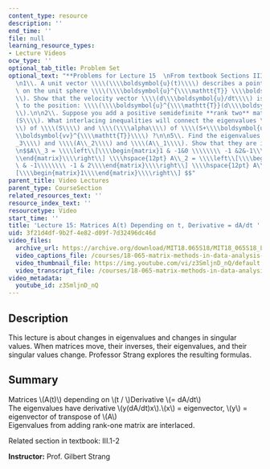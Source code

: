 ```yaml
---
content_type: resource
description: ''
end_time: ''
file: null
learning_resource_types:
- Lecture Videos
ocw_type: ''
optional_tab_title: Problem Set
optional_text: "**Problems for Lecture 15  \nFrom textbook Sections III.1 - III.2**\n\
  \n1\\. A unit vector \\\\(\\\\boldsymbol{u}(t)\\\\) describes a point moving around\
  \ on the unit sphere \\\\(\\\\boldsymbol{u}^{\\\\mathtt{T}} \\\\boldsymbol{u} =1\\\
  \\). Show that the velocity vector \\\\(d\\\\boldsymbol{u}/dt\\\\) is orthogonal\
  \ to the position: \\\\(\\\\boldsymbol{u}^{\\\\mathtt{T}}(d\\\\boldsymbol{u}/dt)=0\\\
  \\).\n\n2\\. Suppose you add a positive semidefinite **rank two** matrix to \\\\\
  (S\\\\). What interlacing inequalities will connect the eigenvalues \\\\(\\\\lambda\\\
  \\) of \\\\(S\\\\) and \\\\(\\\\alpha\\\\) of \\\\(S+\\\\boldsymbol{uu}^{\\\\mathtt{T}}+\\\
  \\boldsymbol{vv}^{\\\\mathtt{T}}\\\\) ?\n\n5\\. Find the eigenvalues of \\\\(A\\\
  _3\\\\) and \\\\(A\\_2\\\\) and \\\\(A\\_1\\\\). Show that they are interlacing:\n\
  \n$$A\\_3 = \\\\left\\[\\\\begin{matrix}1 & -1&0 \\\\\\\\ -1 &2&-1\\\\\\\\ 0 &-1&1\\\
  \\end{matrix}\\\\right\\] \\\\hspace{12pt} A\\_2 = \\\\left\\[\\\\begin{matrix}1\
  \ & -1\\\\\\\\ -1 & 2\\\\end{matrix}\\\\right\\] \\\\hspace{12pt} A\\_1 = \\\\left\\\
  [\\\\begin{matrix}1\\\\end{matrix}\\\\right\\] $$"
parent_title: Video Lectures
parent_type: CourseSection
related_resources_text: ''
resource_index_text: ''
resourcetype: Video
start_time: ''
title: 'Lecture 15: Matrices A(t) Depending on t, Derivative = dA/dt '
uid: 3f21d4df-9b2f-4e82-d09f-7d32496dc46d
video_files:
  archive_url: https://archive.org/download/MIT18.065S18/MIT18_065S18_Lecture15_300k.mp4
  video_captions_file: /courses/18-065-matrix-methods-in-data-analysis-signal-processing-and-machine-learning-spring-2018/3a1d6e9012be5679af1cb23a13c34bf3_z3SmljnD_nQ.vtt
  video_thumbnail_file: https://img.youtube.com/vi/z3SmljnD_nQ/default.jpg
  video_transcript_file: /courses/18-065-matrix-methods-in-data-analysis-signal-processing-and-machine-learning-spring-2018/aa56e3ef8432ecf9d89c93d75efa05a1_z3SmljnD_nQ.pdf
video_metadata:
  youtube_id: z3SmljnD_nQ
---
```


Description
-----------

This lecture is about changes in eigenvalues and changes in singular values. When matrices move, their inverses, their eigenvalues, and their singular values change. Professor Strang explores the resulting formulas.

Summary
-------

Matrices \\(A(t)\\) depending on \\(t / \\)Derivative \\(= dA/dt\\)  
The eigenvalues have derivative \\(y(dA/dt)x\\).\\(x\\) = eigenvector, \\(y\\) = eigenvector of transpose of \\(A\\)  
Eigenvalues from adding rank-one matrix are interlaced.

Related section in textbook: III.1-2

**Instructor:** Prof. Gilbert Strang